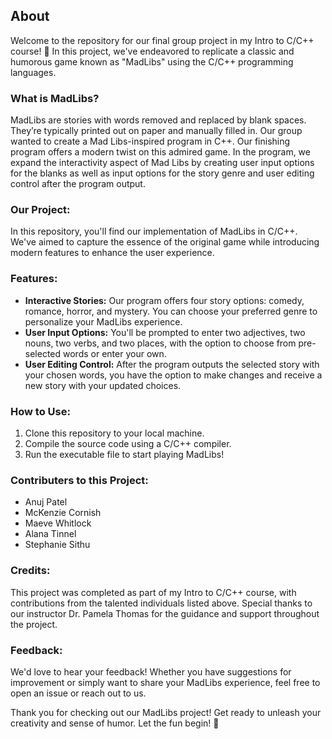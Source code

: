 ## About

Welcome to the repository for our final group project in my Intro to C/C++ course! 🎉 In this project, we've endeavored to replicate a classic and humorous game known as "MadLibs" using the C/C++ programming languages.

### What is MadLibs?
MadLibs are stories with words removed and replaced by blank spaces. They’re typically printed out on paper and manually filled in. Our group wanted to create a Mad Libs-inspired program in C++. Our finishing program offers a modern twist on this admired game. In the program, we expand the interactivity aspect of Mad Libs by creating user input options for the blanks as well as input options for the story genre and user editing control after the program output.

### Our Project:
In this repository, you'll find our implementation of MadLibs in C/C++. We've aimed to capture the essence of the original game while introducing modern features to enhance the user experience.

### Features:
- **Interactive Stories:** Our program offers four story options: comedy, romance, horror, and mystery. You can choose your preferred genre to personalize your MadLibs experience.
- **User Input Options:** You'll be prompted to enter two adjectives, two nouns, two verbs, and two places, with the option to choose from pre-selected words or enter your own.
- **User Editing Control:** After the program outputs the selected story with your chosen words, you have the option to make changes and receive a new story with your updated choices.

### How to Use:
1. Clone this repository to your local machine.
2. Compile the source code using a C/C++ compiler.
3. Run the executable file to start playing MadLibs!

### Contributers to this Project:
- Anuj Patel
- McKenzie Cornish
- Maeve Whitlock
- Alana Tinnel
- Stephanie Sithu

### Credits:
This project was completed as part of my Intro to C/C++ course, with contributions from the talented individuals listed above. Special thanks to our instructor Dr. Pamela Thomas for the guidance and support throughout the project.

### Feedback:
We'd love to hear your feedback! Whether you have suggestions for improvement or simply want to share your MadLibs experience, feel free to open an issue or reach out to us.

Thank you for checking out our MadLibs project! Get ready to unleash your creativity and sense of humor. Let the fun begin! 🚀


